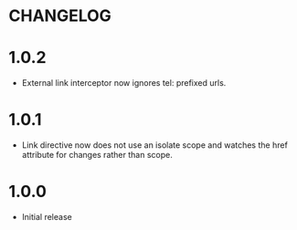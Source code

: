 # CHANGELOG

# 1.0.2

* External link interceptor now ignores tel: prefixed urls. 

# 1.0.1

* Link directive now does not use an isolate scope and watches the href attribute for changes rather than scope.

# 1.0.0

* Initial release
